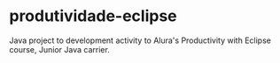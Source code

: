 # produtividade-eclipse
Java project to development activity to Alura's Productivity with Eclipse course, Junior Java carrier. 